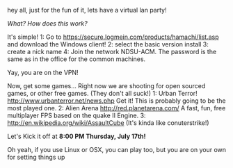 hey all, just for the fun of it, lets have a virtual lan party!

<em>What? How does this work?</em>

It's simple!
1: Go to https://secure.logmein.com/products/hamachi/list.asp and download the Windows client!
2: select the basic version install
3: create a nick name
4: Join the network NDSU-ACM. The password is the same as in the office for the common machines.

Yay, you are on the VPN!

Now, get some games... Right now we are shooting for open sourced games, or other free games. (They don't all suck!)
1: Urban Terror! http://www.urbanterror.net/news.php Get it! This is probably going to be the most played one.
2: Alien Arena http://red.planetarena.com/ A fast, fun, free multiplayer FPS based on the quake II Engine.
3: http://en.wikipedia.org/wiki/AssaultCube (It's kinda like conuterstrike!)

Let's Kick it off at <strong>8:00 PM Thursday, July 17th!</strong>

Oh yeah, if you use Linux or OSX, you can play too, but you are on your own for setting things up